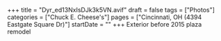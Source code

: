 +++
title = "Dyr_ed13NxIsDJk3k5VN.avif"
draft = false
tags = ["Photos"]
categories = ["Chuck E. Cheese's"]
pages = ["Cincinnati, OH (4394 Eastgate Square Dr)"]
startDate = ""
+++
Exterior before 2015 plaza remodel
